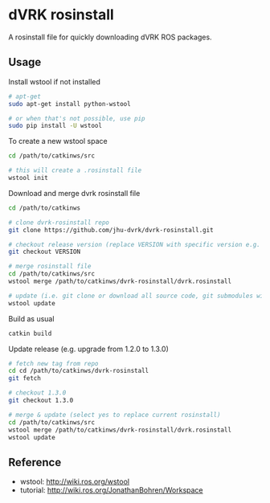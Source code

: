 dVRK rosinstall
================

A rosinstall file for quickly downloading dVRK ROS packages.

## Usage

Install wstool if not installed 
```bash
# apt-get
sudo apt-get install python-wstool

# or when that's not possible, use pip 
sudo pip install -U wstool 
```


To create a new wstool space

```bash
cd /path/to/catkinws/src

# this will create a .rosinstall file 
wstool init  
```

Download and merge dvrk rosinstall file

```bash
cd /path/to/catkinws

# clone dvrk-rosinstall repo 
git clone https://github.com/jhu-dvrk/dvrk-rosinstall.git 

# checkout release version (replace VERSION with specific version e.g. 1.2.0)
git checkout VERSION

# merge rosinstall file
cd /path/to/catkinws/src
wstool merge /path/to/catkinws/dvrk-rosinstall/dvrk.rosinstall

# update (i.e. git clone or download all source code, git submodules will be downloaded automatically)
wstool update 
```

Build as usual 
```bash
catkin build 
```

Update release (e.g. upgrade from 1.2.0 to 1.3.0)
```bash
# fetch new tag from repo
cd cd /path/to/catkinws/dvrk-rosinstall
git fetch

# checkout 1.3.0
git checkout 1.3.0

# merge & update (select yes to replace current rosinstall)
cd /path/to/catkinws/src
wstool merge /path/to/catkinws/dvrk-rosinstall/dvrk.rosinstall
wstool update
```


## Reference
- wstool: http://wiki.ros.org/wstool 
- tutorial: http://wiki.ros.org/JonathanBohren/Workspace


